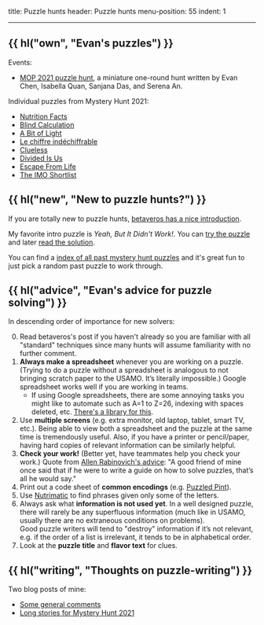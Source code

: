 title: Puzzle hunts
header: Puzzle hunts
menu-position: 55
indent: 1

---

## {{ hl("own", "Evan's puzzles") }}

Events:

- [MOP 2021 puzzle hunt](mop/2021.html),
	a miniature one-round hunt
	written by Evan Chen, Isabella Quan, Sanjana Das, and Serena An.

Individual puzzles from Mystery Hunt 2021:

- [Nutrition Facts](https://perpendicular.institute/puzzle/nutrition-facts/)
- [Blind Calculation](https://perpendicular.institute/puzzle/blind-calculation/)
- [A Bit of Light](https://perpendicular.institute/puzzle/a-bit-of-light/)
- [Le chiffre indéchiffrable](https://perpendicular.institute/puzzle/le-chiffre-indéchiffrable/)
- [Clueless](https://perpendicular.institute/puzzle/clueless/)
- [Divided Is Us](https://perpendicular.institute/puzzle/divided-is-us/)
- [Escape From Life](https://perpendicular.institute/puzzle/escape-from-life/)
- [The IMO Shortlist](https://perpendicular.institute/puzzle/the-imo-shortlist/)

## {{ hl("new", "New to puzzle hunts?") }}

If you are totally new to puzzle hunts,
[betaveros has a nice introduction](https://blog.vero.site/post/puzzlehunts).

My favorite intro puzzle is _Yeah, But It Didn't Work!_.
You can [try the puzzle][yeah] and later
[read the solution][yeahsol].

You can find a
[index of all past mystery hunt puzzles](https://devjoe.appspot.com/huntindex/)
and it's great fun to just pick a random past puzzle to work through.

[yeah]: https://www.mit.edu/~puzzle/2018/full/puzzle/yeah_but_it_didnt_work.html
[yeahsol]: https://www.mit.edu/~puzzle/2018/full/solution/yeah_but_it_didnt_work.html

## {{ hl("advice", "Evan's advice for puzzle solving") }}

In descending order of importance for new solvers:

0. Read betaveros's post if you haven't already
	so you are familiar with all "standard" techniques
	since many hunts will assume familiarity with no further comment.
1. **Always make a spreadsheet** whenever you are working on a puzzle.
	(Trying to do a puzzle without a spreadsheet is
	analogous to not bringing scratch paper to the USAMO.
	It’s literally impossible.)
	Google spreadsheet works well if you are working in teams.
	- If using Google spreadsheets, there are some annoying tasks
		you might like to automate such as A=1 to Z=26,
		indexing with spaces deleted, etc.
		[There's a library for this](https://github.com/mmachenry/mystery-hunt-sheets-addons).
2. Use **multiple screens**
	(e.g. extra monitor, old laptop, tablet, smart TV, etc.).
	Being able to view both a spreadsheet
	and the puzzle at the same time is tremendously useful.
	Also, if you have a printer or pencil/paper,
	having hard copies of relevant information can be similarly helpful.
3. **Check your work!**
	(Better yet, have teammates help you check your work.)
	Quote from [Allen Rabinovich's advice][advice]:
	"A good friend of mine once said that if he were to write a guide
	on how to solve puzzles, that’s all he would say."
4. Print out a code sheet of **common encodings**
	(e.g. [Puzzled Pint][ppint]).
5. Use [Nutrimatic](https://nutrimatic.org) to find phrases
	given only some of the letters.
6. Always ask what **information is not used yet**.
	In a well designed puzzle,
	there will rarely be any superfluous information
	(much like in USAMO, usually there are no extraneous conditions on problems).  
	Good puzzle writers will tend to "destroy" information
	if it’s not relevant, e.g. if the order of a list is irrelevant,
	it tends to be in alphabetical order.
7. Look at the **puzzle title** and **flavor text** for clues.

## {{ hl("writing", "Thoughts on puzzle-writing") }}

Two blog posts of mine:

- [Some general comments](https://usamo.wordpress.com/2021/02/18/some-puzzle-writing-thoughts-from-an-amateur/)
- [Long stories for Mystery Hunt 2021](https://usamo.wordpress.com/2021/02/21/unnecessarily-detailed-stories-of-my-mystery-hunt-puzzles/)

[ppint]: http://puzzledpint.com/files/2415/7835/9513/CodeSheet-201912.pdf
[advice]: https://www.mit.edu/~puzzle/resources/thinkingaboutpuzzles.html
